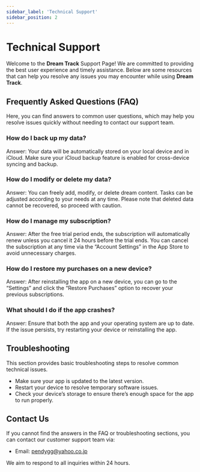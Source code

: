 ```yaml
---
sidebar_label: 'Technical Support'
sidebar_position: 2
---
```


# Technical Support

Welcome to the **Dream Track** Support Page! We are committed to providing the best user experience and timely assistance. Below are some resources that can help you resolve any issues you may encounter while using **Dream Track**.

## Frequently Asked Questions (FAQ)

Here, you can find answers to common user questions, which may help you resolve issues quickly without needing to contact our support team.

### How do I back up my data?
Answer: Your data will be automatically stored on your local device and in iCloud. Make sure your iCloud backup feature is enabled for cross-device syncing and backup.

### How do I modify or delete my data?
Answer: You can freely add, modify, or delete dream content. Tasks can be adjusted according to your needs at any time. Please note that deleted data cannot be recovered, so proceed with caution.

### How do I manage my subscription?
Answer: After the free trial period ends, the subscription will automatically renew unless you cancel it 24 hours before the trial ends. You can cancel the subscription at any time via the “Account Settings” in the App Store to avoid unnecessary charges.

### How do I restore my purchases on a new device?
Answer: After reinstalling the app on a new device, you can go to the “Settings” and click the “Restore Purchases” option to recover your previous subscriptions.

### What should I do if the app crashes?
Answer: Ensure that both the app and your operating system are up to date. If the issue persists, try restarting your device or reinstalling the app.

## Troubleshooting

This section provides basic troubleshooting steps to resolve common technical issues.

- Make sure your app is updated to the latest version.
- Restart your device to resolve temporary software issues.
- Check your device’s storage to ensure there’s enough space for the app to run properly.

## Contact Us

If you cannot find the answers in the FAQ or troubleshooting sections, you can contact our customer support team via:

- Email: pendygg@yahoo.co.jp

We aim to respond to all inquiries within 24 hours.